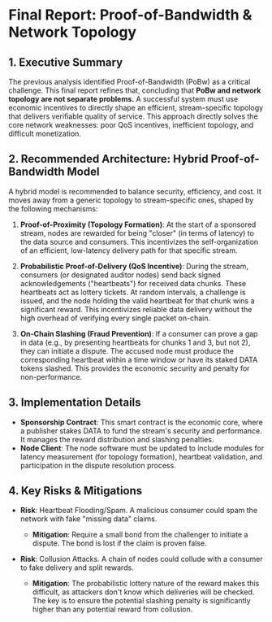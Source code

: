# Final Report: Proof-of-Bandwidth & Network Topology

## 1. Executive Summary

The previous analysis identified Proof-of-Bandwidth (PoBw) as a critical challenge. This final report refines that, concluding that **PoBw and network topology are not separate problems.** A successful system must use economic incentives to directly shape an efficient, stream-specific topology that delivers verifiable quality of service. This approach directly solves the core network weaknesses: poor QoS incentives, inefficient topology, and difficult monetization.

## 2. Recommended Architecture: Hybrid Proof-of-Bandwidth Model

A hybrid model is recommended to balance security, efficiency, and cost. It moves away from a generic topology to stream-specific ones, shaped by the following mechanisms:

1.  **Proof-of-Proximity (Topology Formation)**: At the start of a sponsored stream, nodes are rewarded for being "closer" (in terms of latency) to the data source and consumers. This incentivizes the self-organization of an efficient, low-latency delivery path for that specific stream.

2.  **Probabilistic Proof-of-Delivery (QoS Incentive)**: During the stream, consumers (or designated auditor nodes) send back signed acknowledgements ("heartbeats") for received data chunks. These heartbeats act as lottery tickets. At random intervals, a challenge is issued, and the node holding the valid heartbeat for that chunk wins a significant reward. This incentivizes reliable data delivery without the high overhead of verifying every single packet on-chain.

3.  **On-Chain Slashing (Fraud Prevention)**: If a consumer can prove a gap in data (e.g., by presenting heartbeats for chunks 1 and 3, but not 2), they can initiate a dispute. The accused node must produce the corresponding heartbeat within a time window or have its staked DATA tokens slashed. This provides the economic security and penalty for non-performance.

## 3. Implementation Details

- **Sponsorship Contract**: This smart contract is the economic core, where a publisher stakes DATA to fund the stream's security and performance. It manages the reward distribution and slashing penalties.
- **Node Client**: The node software must be updated to include modules for latency measurement (for topology formation), heartbeat validation, and participation in the dispute resolution process.

## 4. Key Risks & Mitigations

- **Risk**: Heartbeat Flooding/Spam. A malicious consumer could spam the network with fake "missing data" claims.
  - **Mitigation**: Require a small bond from the challenger to initiate a dispute. The bond is lost if the claim is proven false.

- **Risk**: Collusion Attacks. A chain of nodes could collude with a consumer to fake delivery and split rewards.
  - **Mitigation**: The probabilistic lottery nature of the reward makes this difficult, as attackers don't know which deliveries will be checked. The key is to ensure the potential slashing penalty is significantly higher than any potential reward from collusion. 